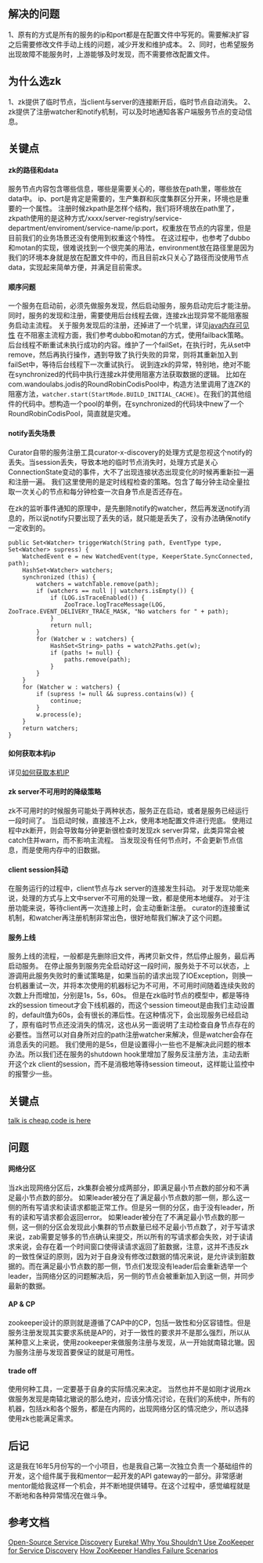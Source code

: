 ## 解决的问题
1、原有的方式是所有的服务的ip和port都是在配置文件中写死的。需要解决扩容之后需要修改文件手动上线的问题，减少开发和维护成本。
2、同时，也希望服务出现故障不能服务时，上游能够及时发现，而不需要修改配置文件。

## 为什么选zk
1、zk提供了临时节点，当client与server的连接断开后，临时节点自动消失。
2、zk提供了注册watcher和notify机制，可以及时地通知各客户端服务节点的变动信息。

## 关键点
#### zk的路径和data
服务节点内容包含哪些信息，哪些是需要关心的，哪些放在path里，哪些放在data中。
ip、port是肯定是需要的，生产集群和灰度集群区分开来，环境也是重要的一个属性。
注册时候zkpath是怎样个结构，我们将环境放在path里了，zkpath使用的是这种方式/xxxx/server-registry/service-department/enviroment/service-name/ip:port，权重放在节点的内容里，但是目前我们的业务场景还没有使用到权重这个特性。
在这过程中，也参考了dubbo和motan的实现，很难说找到一个很完美的用法，environment放在路径里是因为我们的环境本身就是放在配置文件中的，而且目前zk只关心了路径而没使用节点data，实现起来简单方便，并满足目前需求。
#### 顺序问题
一个服务在启动前，必须先做服务发现，然后启动服务，服务启动完后才能注册。
同时，服务的发现和注册，需要使用后台线程去做，连接zk出现异常不能阻塞服务启动主流程。
关于服务发现后的注册，还掉进了一个坑里，详见[java内存可见性](http://www.cnblogs.com/flystar32/p/6246809.html)
在不阻塞主流程方面，我们参考dubbo和motan的方式，使用failback策略。
后台线程不断重试未执行成功的内容。维护了一个failSet，在执行时，先从set中remove，然后再执行操作，遇到导致了执行失败的异常，则将其重新加入到failSet中，等待后台线程下一次重试执行。
说到连zk的异常，特别地，绝对不能在synchronized的代码中执行连接zk并使用阻塞方法获取数据的逻辑。
比如在com.wandoulabs.jodis的RoundRobinCodisPool中，构造方法里调用了连ZK的阻塞方法，`watcher.start(StartMode.BUILD_INITIAL_CACHE)`。在我们的其他组件的代码中。想构造一个pool的单例，在synchronized的代码块中new了一个RoundRobinCodisPool，简直就是灾难。


#### notify丢失场景
Curator自带的服务注册工具curator-x-discovery的处理方式是忽视这个notify的丢失。当session丢失，导致本地的临时节点消失时，处理方式是关心ConnectionState变动的事件，大不了出现连接状态出现变化的时候再重新拉一遍和注册一遍。
我们这里使用的是定时线程检查的策略。包含了每分钟主动全量拉取一次关心的节点和每分钟检查一次自身节点是否还存在。

在zk的监听事件通知的原理中，是先删除notify的watcher，然后再发送notify消息的，所以说notify只要出现了丢失的话，就只能是丢失了，没有办法确保notify一定收到的。

    public Set<Watcher> triggerWatch(String path, EventType type, Set<Watcher> supress) {
        WatchedEvent e = new WatchedEvent(type, KeeperState.SyncConnected, path);
        HashSet<Watcher> watchers;
        synchronized (this) {
            watchers = watchTable.remove(path);
            if (watchers == null || watchers.isEmpty()) {
                if (LOG.isTraceEnabled()) {
                    ZooTrace.logTraceMessage(LOG, ZooTrace.EVENT_DELIVERY_TRACE_MASK, "No watchers for " + path);
                }
                return null;
            }
            for (Watcher w : watchers) {
                HashSet<String> paths = watch2Paths.get(w);
                if (paths != null) {
                    paths.remove(path);
                }
            }
        }
        for (Watcher w : watchers) {
            if (supress != null && supress.contains(w)) {
                continue;
            }
            w.process(e);
        }
        return watchers;
    }

#### 如何获取本机ip
详见[如何获取本机IP](http://www.cnblogs.com/flystar32/p/how_to_get_local_ip.html)

#### zk server不可用时的降级策略
zk不可用时的时候服务可能处于两种状态，服务正在启动，或者是服务已经运行一段时间了。
当启动时候，直接连不上zk，使用本地配置文件进行兜底。
使用过程中zk断开，则会导致每分钟更新很检查时发现zk server异常，此类异常会被catch住并warn，而不影响主流程。
当发现没有任何节点时，不会更新节点信息，而是使用内存中的旧数据。

#### client session抖动
在服务运行的过程中，client节点与zk server的连接发生抖动。
对于发现功能来说，处理的方式与上文中server不可用的处理一致，都是使用本地缓存。
对于注册功能来说，等待client再一次连接上时，会主动重新注册。
curator的连接重试机制，和watcher再注册机制非常出色，很好地帮我们解决了这个问题。

#### 服务上线
服务上线的流程，一般都是先删除旧文件，再拷贝新文件，然后停止服务，最后再启动服务。
在停止服务到服务完全启动好这一段时间，服务处于不可以状态，上游调用此服务失败时的重试策略是，如果当前的请求出现了IOException，则换一台机器重试一次，并将本次使用的机器标记为不可用，不可用时间随着连续失败的次数上升而增加，分别是1s，5s，60s。
但是在zk临时节点的模型中，都是等待zk的session timeout才会下线机器的，而这个session timeout是由我们主动设置的，default值为60s，会有很长的滞后性。在这种情况下，会出现服务已经启动了，原有临时节点还没消失的情况，这也从另一面说明了主动检查自身节点存在的必要性。当然可以对自身所对应的path注册watcher来解决，但是watcher会存在消息丢失的问题。
我们使用的是5s，但是设置得小一些也不是解决此问题的根本办法。所以我们还在服务的shutdown hook里增加了服务反注册方法，主动去断开这个zk client的session，而不是消极地等待session timeout，这样能让监控中的报警少一些。


## 关键点
[talk is cheap,code is here](https://github.com/flystar32/ServerRegistry)

## 问题

#### 网络分区
  当zk出现网络分区后，zk集群会被分成两部分，即满足最小节点数的部分和不满足最小节点数的部分。
  如果leader被分在了满足最小节点数的那一侧，那么这一侧的所有写请求和读请求都能正常工作。但是另一侧的分区，由于没有leader，所有的读和写请求都会返回error。
  如果leader被分在了不满足最小节点数的那一侧，这一侧的分区会发现此小集群的节点数量已经不足最小节点数了，对于写请求来说，zab需要足够多的节点确认来提交，所以所有的写请求都会失败，对于读请求来说，会存在着一个时间窗口使得读请求返回了脏数据，注意，这并不违反zk的一致性保证的原则，因为对于自身没有修改过数据的情况来说，是允许读到脏数据的。而在满足最小节点数的那一侧，节点们发现没有leader后会重新选举一个leader，当网络分区的问题解决后，另一侧的节点会被重新加入到这一侧，并同步最新的数据。


#### AP & CP
zookeeper设计的原则就是遵循了CAP中的CP，包括一致性和分区容错性。但是服务注册发现其实要求系统是AP的，对于一致性的要求并不是那么强烈，所以从某种意义上来说，使用zookeeper来做服务注册与发现，从一开始就南辕北辙。因为服务注册与发现首要保证的就是可用性。


#### trade off
使用何种工具，一定要基于自身的实际情况来决定。
当然也并不是如刚才说用zk做服务发现是南辕北辙说的那么绝对，应该分情况讨论，在我们的系统中，所有的机器，包括zk和各个服务，都是在内网的，出现网络分区的情况绝少，所以选择使用zk也能满足需求。

## 后记
这是我在16年5月份写的一个小项目，也是我自己第一次独立负责一个基础组件的开发，这个组件属于我和mentor一起开发的API gateway的一部分。非常感谢mentor能给我这样一个机会，并不断地提供辅导。在这个过程中，感觉编程就是不断地和各种异常情况在做斗争。

## 参考文档
[Open-Source Service Discovery](http://jasonwilder.com/blog/2014/02/04/service-discovery-in-the-cloud)
[Eureka! Why You Shouldn’t Use ZooKeeper for Service Discovery](https://tech.knewton.com/blog/2014/12/eureka-shouldnt-use-zookeeper-service-discovery/)
[How ZooKeeper Handles Failure Scenarios](https://wiki.apache.org/hadoop/ZooKeeper/FailureScenarios)